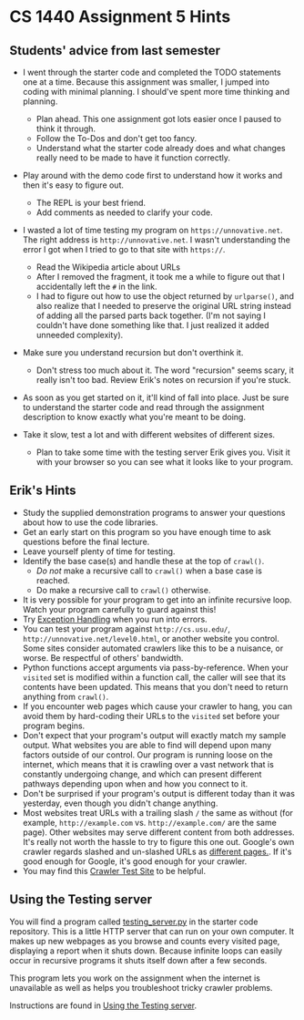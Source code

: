# CS 1440 Assignment 5 Hints

## Students' advice from last semester

*   I went through the starter code and completed the TODO statements one at a time.  Because this assignment was smaller, I jumped into coding with minimal planning. I should've spent more time thinking and planning.
    *   Plan ahead. This one assignment got lots easier once I paused to think it through.
    *   Follow the To-Dos and don't get too fancy.
    *   Understand what the starter code already does and what changes really need to be made to have it function correctly.
*   Play around with the demo code first to understand how it works and then it's easy to figure out.
    *   The REPL is your best friend. 
    *   Add comments as needed to clarify your code.

*   I wasted a lot of time testing my program on `https://unnovative.net`.  The right address is `http://unnovative.net`. I wasn't understanding the error I got when I tried to go to that site with `https://`.
    *   Read the Wikipedia article about URLs
    *   After I removed the fragment, it took me a while to figure out that I accidentally left the `#` in the link.
    *   I had to figure out how to use the object returned by `urlparse()`, and also realize that I needed to preserve the original URL string instead of adding all the parsed parts back together. (I'm not saying I couldn't have done something like that. I just realized it added unneeded complexity).
*   Make sure you understand recursion but don't overthink it.
    *   Don't stress too much about it. The word "recursion" seems scary, it really isn't too bad.  Review Erik's notes on recursion if you're stuck.
*   As soon as you get started on it, it'll kind of fall into place. Just be sure to understand the starter code and read through the assignment description to know exactly what you're meant to be doing.
*   Take it slow, test a lot and with different websites of different sizes.
    *   Plan to take some time with the testing server Erik gives you.  Visit it with your browser so you can see what it looks like to your program.


## Erik's Hints

*   Study the supplied demonstration programs to answer your questions about
    how to use the code libraries.
*   Get an early start on this program so you have enough time to ask questions
    before the final lecture.
*   Leave yourself plenty of time for testing.
*   Identify the base case(s) and handle these at the top of `crawl()`.
    *   *Do not* make a recursive call to `crawl()` when a base case is
        reached.
    *   Do make a recursive call to `crawl()` otherwise.
*   It is very possible for your program to get into an infinite recursive
    loop.  Watch your program carefully to guard against this!
*   Try [Exception Handling](https://wiki.python.org/moin/HandlingExceptions)
    when you run into errors.
*   You can test your program against `http://cs.usu.edu/`,
    `http://unnovative.net/level0.html`, or another website you control.  Some
    sites consider automated crawlers like this to be a nuisance, or worse.  Be
    respectful of others' bandwidth.
*   Python functions accept arguments via pass-by-reference.  When your
    `visited` set is modified within a function call, the caller will see that
    its contents have been updated.  This means that you don't need to return
    anything from `crawl()`.
*   If you encounter web pages which cause your crawler to hang, you can avoid
    them by hard-coding their URLs to the `visited` set before your program
    begins.
*   Don't expect that your program's output will exactly match my sample
    output.  What websites you are able to find will depend upon many factors
    outside of our control.  Our program is running loose on the internet,
    which means that it is crawling over a vast network that is constantly
    undergoing change, and which can present different pathways depending upon
    when and how you connect to it.
*   Don't be surprised if your program's output is different today than it was
    yesterday, even though you didn't change anything.
*   Most websites treat URLs with a trailing slash `/` the same as without (for
    example, `http://example.com` vs. `http://example.com/` are the same page).
    Other websites may serve different content from both addresses.  It's
    really not worth the hassle to try to figure this one out.  Google's own
    crawler regards slashed and un-slashed URLs as [different
    pages.](https://webmasters.googleblog.com/2010/04/to-slash-or-not-to-slash.html).
    If it's good enough for Google, it's good enough for your crawler.
*   You may find this [Crawler Test Site](https://crawler-test.com/) to be helpful.


## Using the Testing server

You will find a program called [testing_server.py](../demo/testing_server.py)
in the starter code repository.  This is a little HTTP server that can run on
your own computer.  It makes up new webpages as you browse and counts every
visited page, displaying a report when it shuts down.  Because infinite loops
can easily occur in recursive programs it shuts itself down after a few
seconds.

This program lets you work on the assignment when the internet is unavailable
as well as helps you troubleshoot tricky crawler problems.

Instructions are found in [Using the Testing server](../demo/Using_the_Testing_Server.md).
